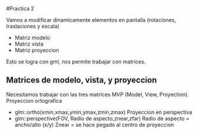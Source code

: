 #Practica 2

Vamos a modificar dinamicamente elementos en pantalla (rotaciones, traslaciones y escala)
* Matriz modelo
* Matriz vista
* Matriz proyeccion

Esto se logra con gml, nos permite trabajar con matrices.

## Matrices de modelo, vista, y proyeccion
Necesitamos trabajar con las tres matrices MVP (Model, View, Proyection).
Proyeccion ortografica
* glm::ortho(xmin,xmax,ymin,ymax,zmin,zmax)
Proyeccion en perspectiva
* glm::perspective(FOV, Radio de aspecto,znear,zfar)
Radio de aspecto = ancho/alto (x/y)
Znear = se hace pegado al centro de proyeccion
